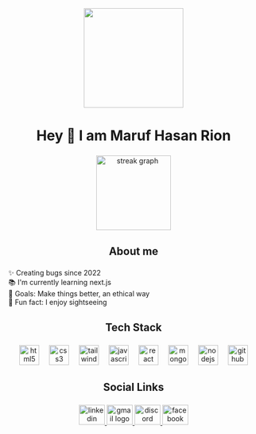 <div align="center">
  <img height="200" src="https://media.licdn.com/dms/image/v2/D5603AQGW7ACRqOBcyg/profile-displayphoto-shrink_200_200/profile-displayphoto-shrink_200_200/0/1729528853619?e=1747267200&v=beta&t=V7_MSFEBSlzuW1AWAswexsTPBGFE33rmCM6vQUS1sOQ"  />
</div>

###

<h1 align="center">Hey 👋 I am Maruf Hasan Rion</h1>

###

<div align="center">
  <img src="https://streak-stats.demolab.com?user=maruf-hasan-rion&locale=en&mode=daily&theme=dracula&hide_border=false&border_radius=5&order=3" height="150" alt="streak graph"  />
</div>

###

<h2 align="center">About me</h2>

###

<p align="left">✨ Creating bugs since 2022<br>📚 I'm currently learning next.js<br>🎯 Goals: Make things better, an ethical way<br>🎲 Fun fact: I enjoy sightseeing</p>

###

<h2 align="center">Tech Stack</h2>

###

<div align="center">
  <img src="https://skillicons.dev/icons?i=html" height="40" alt="html5 logo"  />
  <img width="12" />
  <img src="https://skillicons.dev/icons?i=css" height="40" alt="css3 logo"  />
  <img width="12" />
  <img src="https://skillicons.dev/icons?i=tailwind" height="40" alt="tailwindcss logo"  />
  <img width="12" />
  <img src="https://cdn.jsdelivr.net/gh/devicons/devicon/icons/javascript/javascript-original.svg" height="40" alt="javascript logo"  />
  <img width="12" />
  <img src="https://skillicons.dev/icons?i=react" height="40" alt="react logo"  />
  <img width="12" />
  <img src="https://skillicons.dev/icons?i=mongodb" height="40" alt="mongodb logo"  />
  <img width="12" />
  <img src="https://skillicons.dev/icons?i=nodejs" height="40" alt="nodejs logo"  />
  <img width="12" />
  <img src="https://skillicons.dev/icons?i=github" height="40" alt="github logo"  />
</div>

###

<h2 align="center">Social Links</h2>

###

<div align="center">
  <a href="https://www.linkedin.com/in/maruf-hasan-rion/" target="_blank">
    <img src="https://raw.githubusercontent.com/maurodesouza/profile-readme-generator/master/src/assets/icons/social/linkedin/default.svg" width="52" height="40" alt="linkedin logo"  />
  </a>
  <a href="https://mail.google.com/mail/marufhasanrion" target="_blank">
    <img src="https://raw.githubusercontent.com/maurodesouza/profile-readme-generator/master/src/assets/icons/social/gmail/default.svg" width="52" height="40" alt="gmail logo"  />
  </a>
  <a href="https://discordapp.com/users/maruf_hasan_rion" target="_blank">
    <img src="https://raw.githubusercontent.com/maurodesouza/profile-readme-generator/master/src/assets/icons/social/discord/default.svg" width="52" height="40" alt="discord logo"  />
  </a>
  <a href="https://www.facebook.com/marufhasanrion4" target="_blank">
    <img src="https://raw.githubusercontent.com/maurodesouza/profile-readme-generator/master/src/assets/icons/social/facebook/default.svg" width="52" height="40" alt="facebook logo"  />
  </a>
</div>

###
